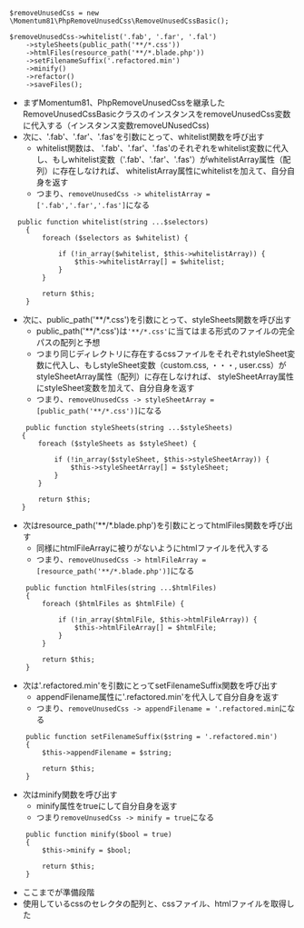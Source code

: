 ```
$removeUnusedCss = new \Momentum81\PhpRemoveUnusedCss\RemoveUnusedCssBasic();

$removeUnusedCss->whitelist('.fab', '.far', '.fal')
    ->styleSheets(public_path('**/*.css'))
    ->htmlFiles(resource_path('**/*.blade.php'))
    ->setFilenameSuffix('.refactored.min')
    ->minify()
    ->refactor()
    ->saveFiles();
 ```
 - まずMomentum81、PhpRemoveUnusedCssを継承したRemoveUnusedCssBasicクラスのインスタンスをremoveUnusedCss変数に代入する（インスタンス変数removeUNusedCss)
 - 次に、'.fab'、'.far'、'.fas'を引数にとって、whitelist関数を呼び出す
   - whitelist関数は、 '.fab'、'.far'、'.fas'のそれぞれをwhitelist変数に代入し、もしwhitelist変数（'.fab'、'.far'、'.fas'）がwhitelistArray属性（配列）に存在しなければ、
   whitelistArray属性にwhitelistを加えて、自分自身を返す
   - つまり、`removeUnusedCss -> whitelistArray = ['.fab','.far','.fas']`になる

```
  public function whitelist(string ...$selectors)
    {
        foreach ($selectors as $whitelist) {

            if (!in_array($whitelist, $this->whitelistArray)) {
                $this->whitelistArray[] = $whitelist;
            }
        }

        return $this;
    }
 ```
 - 次に、public_path('**/*.css')を引数にとって、styleSheets関数を呼び出す
   - public_path('**/*.css')は`'**/*.css'`に当てはまる形式のファイルの完全パスの配列と予想
   - つまり同じディレクトリに存在するcssファイルをそれぞれstyleSheet変数に代入し、もしstyleSheet変数（custom.css, ・・・, user.css）がstyleSheetArray属性（配列）に存在しなければ、
   styleSheetArray属性にstyleSheet変数を加えて、自分自身を返す
   - つまり、`removeUnusedCss -> styleSheetArray = [public_path('**/*.css')]`になる
 ```
     public function styleSheets(string ...$styleSheets)
    {
        foreach ($styleSheets as $styleSheet) {

            if (!in_array($styleSheet, $this->styleSheetArray)) {
                $this->styleSheetArray[] = $styleSheet;
            }
        }

        return $this;
    }
 ```
 - 次はresource_path('**/*.blade.php')を引数にとってhtmlFiles関数を呼び出す
   -  同様にhtmlFileArrayに被りがないようにhtmlファイルを代入する
   -  つまり、`removeUnusedCss -> htmlFileArray = [resource_path('**/*.blade.php')]`になる
```
    public function htmlFiles(string ...$htmlFiles)
    {
        foreach ($htmlFiles as $htmlFile) {

            if (!in_array($htmlFile, $this->htmlFileArray)) {
                $this->htmlFileArray[] = $htmlFile;
            }
        }

        return $this;
    }
```
- 次は'.refactored.min'を引数にとってsetFilenameSuffix関数を呼び出す 
   -  appendFilename属性に'.refactored.min'を代入して自分自身を返す
   -  つまり、`removeUnusedCss -> appendFilename = '.refactored.min`になる
```
    public function setFilenameSuffix($string = '.refactored.min')
    {
        $this->appendFilename = $string;

        return $this;
    }
```
-  次はminify関数を呼び出す
    - minify属性をtrueにして自分自身を返す
    - つまり`removeUnusedCss -> minify = true`になる
```
    public function minify($bool = true)
    {
        $this->minify = $bool;

        return $this;
    }
```
- ここまでが準備段階
- 使用しているcssのセレクタの配列と、cssファイル、htmlファイルを取得した

